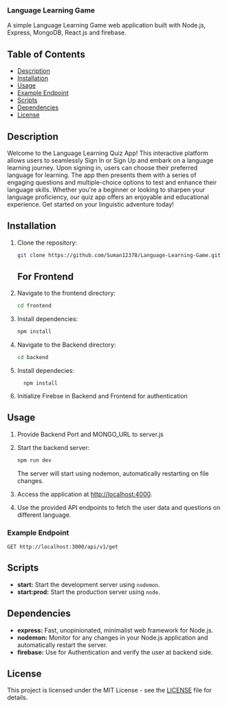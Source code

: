 ### Language Learning Game

A simple Language Learning Game web application built with Node.js, Express, MongoDB, React.js and firebase.

## Table of Contents

- [Description](#description)
- [Installation](#installation)
- [Usage](#usage)
- [Example Endpoint](#example-endpoint)
- [Scripts](#scripts)
- [Dependencies](#dependencies)
- [License](#license)

## Description

Welcome to the Language Learning Quiz App! This interactive platform allows users to seamlessly Sign In or Sign Up and embark on a language learning journey. Upon signing in, users can choose their preferred language for learning. The app then presents them with a series of engaging questions and multiple-choice options to test and enhance their language skills. Whether you're a beginner or looking to sharpen your language proficiency, our quiz app offers an enjoyable and educational experience. Get started on your linguistic adventure today!

## Installation

1. Clone the repository:

   ```bash
   git clone https://github.com/Suman12378/Language-Learning-Game.git
   ```

   ## For Frontend

1. Navigate to the frontend directory:

   ```bash
   cd frontend
   ```

2. Install dependencies:

   ```bash
   npm install
   ```
  
3. Navigate to the Backend directory:
   
    ```bash
   cd backend
   ```
4. Install dependecies:

   ```base
     npm install
   ```
5. Initialize Firebse in Backend and Frontend for authentication

## Usage

1. Provide Backend Port and MONGO_URL to server.js


2. Start the backend server:

   ```bash
   npm run dev
   ```

   The server will start using nodemon, automatically restarting on file changes.

3. Access the application at [http://localhost:4000](http://localhost:3000).

3. Use the provided API endpoints to fetch the user data and questions on different language.

### Example Endpoint

```http
GET http://localhost:3000/api/v1/get
```

  ## Scripts

- **start:** Start the development server using `nodemon`.
- **start:prod:** Start the production server using `node`.

## Dependencies

- **express:** Fast, unopinionated, minimalist web framework for Node.js.
- **nodemon:** Monitor for any changes in your Node.js application and automatically restart the server.
- **firebase:** Use for Authentication and verify the user at backend side.

## License

This project is licensed under the MIT License - see the [LICENSE](LICENSE) file for details.
